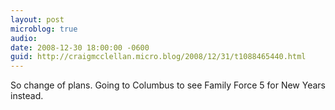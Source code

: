 ```yaml
---
layout: post
microblog: true
audio: 
date: 2008-12-30 18:00:00 -0600
guid: http://craigmcclellan.micro.blog/2008/12/31/t1088465440.html
---
```

So change of plans.  Going to Columbus to see Family Force 5 for New Years instead.
